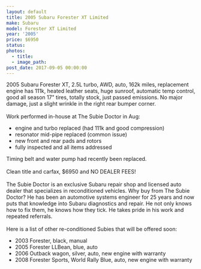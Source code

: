 ```yaml
---
layout: default
title: 2005 Subaru Forester XT Limited
make: Subaru
model: Forester XT Limited
year: '2005'
price: $6950
status:
photos:
  - title:
  - image_path:
post_date: 2017-09-05 00:00:00
---
```



2005 Subaru Forester XT, 2.5L turbo, AWD, auto, 162k miles, replacement engine has 111k, heated leather seats, huge sunroof, automatic temp control, good all season 17" tires, totally stock, just passed emissions. No major damage, just a slight wrinkle in the right rear bumper corner.
<br>
<br>Work performed in-house at The Subie Doctor in Aug:

* engine and turbo replaced (had 111k and good compression)
* resonator mid-pipe replaced (common issue)
* new front and rear pads and rotors
* fully inspected and all items addressed

Timing belt and water pump had recently been replaced.
<br>
<br>Clean title and carfax, $6950 and NO DEALER FEES!
<br>
<br>The Subie Doctor is an exclusive Subaru repair shop and licensed auto dealer that specializes in reconditioned vehicles. Why buy from The Subie Doctor? He has been an automotive systems engineer for 25 years and now puts that knowledge into Subaru diagnostics and repair. He not only knows how to fix them, he knows how they tick. He takes pride in his work and repeated referrals.
<br>
<br>Here is a list of other re-conditioned Subies that will be offered soon:

* 2003 Forester, black, manual
* 2005 Forester LLBean, blue, auto
* 2006 Outback wagon, silver, auto, new engine with warranty
* 2008 Forester Sports, World Rally Blue, auto, new engine with warranty